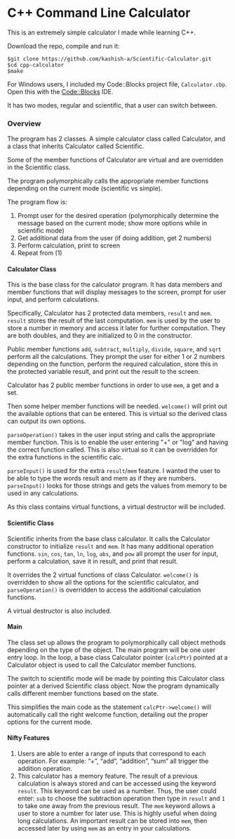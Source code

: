 ﻿# C++ Command Line Calculator

This is an extremely simple calculator I made while learning C++.

Download the repo, compile and run it:

```
$git clone https://github.com/kashish-a/Scientific-Calculator.git
$cd cpp-calculator
$make
```

For Windows users, I included my Code::Blocks project file, `Calculator.cbp`.
Open this with the [Code::Blocks](http://www.codeblocks.org/) IDE.

It has two modes, regular and scientific, that a user can switch between.

### Overview

The program has 2 classes. A simple calculator class called Calculator, and a class that inherits Calculator called Scientific.

Some of the member functions of Calculator are virtual and are overridden in the Scientific class.

The program polymorphically calls the appropriate member functions depending on the current mode (scientific vs simple).

The program flow is:

1. Prompt user for the desired operation (polymorphically determine the message based on the current mode; show more options while in scientific mode)
2. Get additional data from the user (if doing addition, get 2 numbers)
3. Perform calculation, print to screen
4. Repeat from (1)

#### Calculator Class

This is the base class for the calculator program. It has data members and member functions that will display messages to the screen, prompt for user input, and perform calculations.

Specifically, Calculator has 2 protected data members, `result` and `mem`. `result` stores the result of the last computation. `mem` is used by the user to store a number in memory and access it later for further computation. They are both doubles, and they are initialized to 0 in the constructor.

Public member functions `add`, `subtract`, `multiply`, `divide`, `square`, and `sqrt` perform all the calculations. They prompt the user for either 1 or 2 numbers depending on the function, perform the required calculation, store this in the protected variable result, and print out the result to the screen.

Calculator has 2 public member functions in order to use `mem`, a get and a set.

Then some helper member functions will be needed.
`welcome()` will print out the available options that can be entered. This is virtual so the derived class can output its own options.

`parseOperation()` takes in the user input string and calls the appropriate member function. This is to enable the user entering "+" or "log" and having the correct function called. This is also virtual so it can be overridden for the extra functions in the scientific calc.

`parseInput()` is used for the extra `result`/`mem` feature. I wanted the user to be able to type the words result and mem as if they are numbers. `parseInput()` looks for those strings and gets the values from memory to be used in any calculations.

As this class contains virtual functions, a virtual destructor will be included.

#### Scientific Class

Scientific inherits from the base class calculator. It calls the Calculator constructor to initialize `result` and `mem`.
It has many additional operation functions. `sin`, `cos`, `tan`, `ln`, `log`, `abs`, and `pow` all prompt the user for input, perform a calculation, save it in result, and print that result.

It overrides the 2 virtual functions of class Calculator. `welcome()` is overridden to show all the options for the scientific calculator, and `parseOperation()` is overridden to access the additional calculation functions.

A virtual destructor is also included.

#### Main

The class set up allows the program to polymorphically call object methods depending on the type of the object. The main program will be one user entry loop. In the loop, a base class Calculator pointer (`calcPtr`) pointed at a Calculator object is used to call the Calculator member functions.

The switch to scientific mode will be made by pointing this Calculator class pointer at a derived Scientific class object. Now the program dynamically calls different member functions based on the state.

This simplifies the main code as the statement `calcPtr->welcome()` will automatically call the right welcome function, detailing out the proper options for the current mode.

#### Nifty Features

1. Users are able to enter a range of inputs that correspond to each operation. For example: “+”, “add”, “addition”, “sum” all trigger the addition operation.
2. This calculator has a memory feature. The result of a previous calculation is always stored and can be accessed using the keyword `result`. This keyword can be used as a number. Thus, the user could enter: `sub` to choose the subtraction operation then type in `result` and `1` to take one away from the previous result. The `mem` keyword allows a user to store a number for later use. This is highly useful when doing long calculations. An important result can be stored into `mem`, then accessed later by using `mem` as an entry in your calculations.
